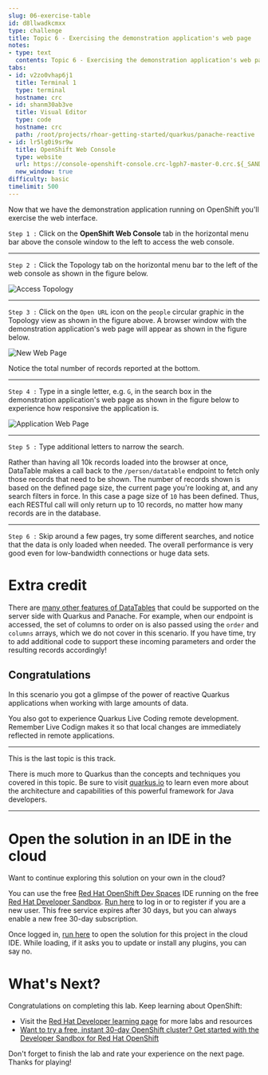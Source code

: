 ```yaml
---
slug: 06-exercise-table
id: d8llwadkcmxx
type: challenge
title: Topic 6 - Exercising the demonstration application's web page
notes:
- type: text
  contents: Topic 6 - Exercising the demonstration application's web page
tabs:
- id: v2zo0vhap6j1
  title: Terminal 1
  type: terminal
  hostname: crc
- id: shanm30ab3ve
  title: Visual Editor
  type: code
  hostname: crc
  path: /root/projects/rhoar-getting-started/quarkus/panache-reactive
- id: lr5lg0i9sr9w
  title: OpenShift Web Console
  type: website
  url: https://console-openshift-console.crc-lgph7-master-0.crc.${_SANDBOX_ID}.instruqt.io
  new_window: true
difficulty: basic
timelimit: 500
---
```

Now that we have the demonstration application running on OpenShift you'll exercise the web interface.

`Step 1 :` Click on the **OpenShift Web Console** tab in the horizontal menu bar above the console window to the left to access the web console.

----

`Step 2 :` Click the Topology tab on the horizontal menu bar to the left of the web console as shown in the figure below.

![Access Topology](../assets/open-app-in-topology.png)

----

`Step 3 :` Click on the `Open URL` icon on the `people` circular graphic in the Topology view as shown in the figure above. A browser window with the demonstration application's web page will appear as shown in the figure below.

![New Web Page](../assets/new-app-web-page.png)

Notice the total number of records reported at the bottom.

----

`Step 4 :` Type in a single letter, e.g. `G`, in the search box in the demonstration application's web page as shown in the figure below to experience how responsive the application is.

![Application Web Page](../assets/app-web-page.png)

----

`Step 5 :` Type additional letters to narrow the search.

Rather than having all 10k records loaded into the browser at once, DataTable makes a call back to the `/person/datatable` endpoint to fetch only those records that need to be shown. The number of records shown is based on the defined page size, the current page you're looking at, and any search filters in force. In this case a page size of `10` has been defined. Thus, each RESTful call will only return up to 10 records, no matter how many records are in the database.

----

`Step 6 :` Skip around a few pages, try some different searches, and notice that the data is only loaded when needed. The overall performance is very good even for low-bandwidth connections or huge data sets.

# Extra credit
There are [many other features of DataTables](https://datatables.net/manual/server-side) that could be supported on the server side with Quarkus and Panache. For example, when our endpoint is accessed, the set of columns to order on is also passed using the `order` and `columns` arrays, which we do not cover in this scenario. If you have time, try to add additional code to support these incoming parameters and order the resulting records accordingly!

## Congratulations
In this scenario you got a glimpse of the power of reactive Quarkus applications when working with large amounts of data.

You also got to experience Quarkus Live Coding remote development. Remember Live Codign makes it so that local changes are immediately reflected in remote applications.

----

This is the last topic is this track.

There is much more to Quarkus than the concepts and techniques you covered in this topic. Be sure to visit [quarkus.io](https://developers.redhat.com/products/quarkus) to learn even more about the architecture and capabilities of this powerful framework for Java developers.

----

# Open the solution in an IDE in the cloud
Want to continue exploring this solution on your own in the cloud?

You can use the free [Red Hat OpenShift Dev Spaces](https://developers.redhat.com/products/openshift-dev-spaces/overview) IDE running on the free [Red Hat Developer Sandbox](http://red.ht/dev-sandbox). [Run here](https://workspaces.openshift.com) to log in or to register if you are a new user. This free service expires after 30 days, but you can always enable a new free 30-day subscription.

Once logged in, [run here](https://workspaces.openshift.com/f?url=https://raw.githubusercontent.com/openshift-katacoda/rhoar-getting-started/solution/quarkus/panache-reactive/devfile.yaml) to open the solution for this project in the cloud IDE. While loading, if it asks you to update or install any plugins, you can say no.

# What's Next?

Congratulations on completing this lab. Keep learning about OpenShift:

* Visit the [Red Hat Developer learning page](https://developers.redhat.com/learn) for more labs and resources
* [Want to try a free, instant 30-day OpenShift cluster? Get started with the Developer Sandbox for Red Hat OpenShift](https://developers.redhat.com/developer-sandbox)

Don't forget to finish the lab and rate your experience on the next page. Thanks for playing!
